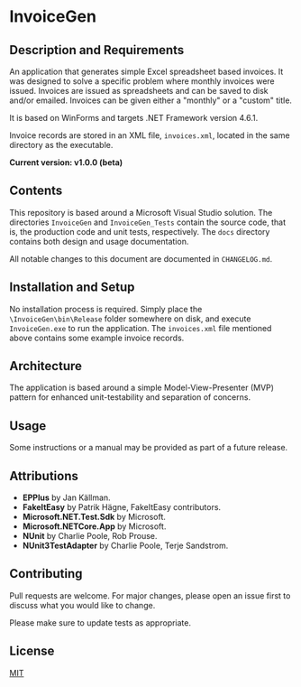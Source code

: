 # InvoiceGen

## Description and Requirements

An application that generates simple Excel spreadsheet based invoices. It was designed to solve a specific problem where monthly invoices were issued. Invoices are issued as spreadsheets and can be saved to disk and/or emailed. Invoices can be given either a "monthly" or a "custom" title.

It is based on WinForms and targets .NET Framework version 4.6.1.

Invoice records are stored in an XML file, `invoices.xml`, located in the same directory as the executable. 

**Current version: v1.0.0 (beta)**

## Contents
This repository is based around a Microsoft Visual Studio solution. The directories `InvoiceGen` and `InvoiceGen_Tests` contain the source code, that is, the production code and unit tests, respectively. The `docs` directory contains both design and usage documentation.

All notable changes to this document are documented in `CHANGELOG.md`.

## Installation and Setup
No installation process is required. Simply place the `\InvoiceGen\bin\Release` folder somewhere on disk, and execute `InvoiceGen.exe` to run the application. The `invoices.xml` file mentioned above contains some example invoice records.

## Architecture
The application is based around a simple Model-View-Presenter (MVP) pattern for enhanced unit-testability and separation of concerns. 

## Usage
Some instructions or a manual may be provided as part of a future release.

## Attributions
- **EPPlus** by Jan Källman.
- **FakeItEasy** by Patrik Hägne, FakeItEasy contributors.
- **Microsoft.NET.Test.Sdk** by Microsoft.
- **Microsoft.NETCore.App** by Microsoft.
- **NUnit** by Charlie Poole, Rob Prouse.
- **NUnit3TestAdapter** by Charlie Poole, Terje Sandstrom.

## Contributing
Pull requests are welcome. For major changes, please open an issue first to discuss what you would like to change.

Please make sure to update tests as appropriate.

## License
[MIT](https://choosealicense.com/licenses/mit/)


